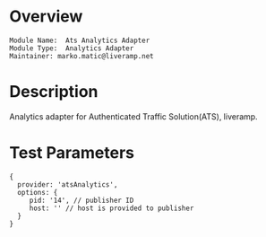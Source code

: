 # Overview

```
Module Name:  Ats Analytics Adapter
Module Type:  Analytics Adapter
Maintainer: marko.matic@liveramp.net
```

# Description

Analytics adapter for Authenticated Traffic Solution(ATS), liveramp.

# Test Parameters

```
{
  provider: 'atsAnalytics',
  options: {
     pid: '14', // publisher ID
     host: '' // host is provided to publisher
  }
}
```
